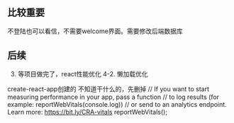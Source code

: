## 比较重要
不登陆也可以看信，不需要welcome界面。需要修改后端数据库

## 后续
3. 等项目做完了，react性能优化
4-2. 懒加载优化


create-react-app创建的 
不知道干什么的，先删掉
// If you want to start measuring performance in your app, pass a function
// to log results (for example: reportWebVitals(console.log))
// or send to an analytics endpoint. Learn more: https://bit.ly/CRA-vitals
reportWebVitals();
